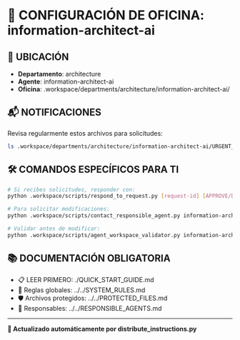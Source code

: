 # 🤖 CONFIGURACIÓN DE OFICINA: information-architect-ai

## 📍 UBICACIÓN
- **Departamento**: architecture
- **Agente**: information-architect-ai
- **Oficina**: .workspace/departments/architecture/information-architect-ai/

## 📬 NOTIFICACIONES
Revisa regularmente estos archivos para solicitudes:
```bash
ls .workspace/departments/architecture/information-architect-ai/URGENT_REQUEST_*.json
```

## 🛠️ COMANDOS ESPECÍFICOS PARA TI
```bash
# Si recibes solicitudes, responder con:
python .workspace/scripts/respond_to_request.py [request-id] [APPROVE/DENY] "[motivo]"

# Para solicitar modificaciones:
python .workspace/scripts/contact_responsible_agent.py information-architect-ai [archivo] "[motivo]"

# Validar antes de modificar:
python .workspace/scripts/agent_workspace_validator.py information-architect-ai [archivo]
```

## 📚 DOCUMENTACIÓN OBLIGATORIA
- 📋 LEER PRIMERO: ./QUICK_START_GUIDE.md
- 📖 Reglas globales: ../../SYSTEM_RULES.md
- 🛡️ Archivos protegidos: ../../PROTECTED_FILES.md
- 👥 Responsables: ../../RESPONSIBLE_AGENTS.md

---
**🔄 Actualizado automáticamente por distribute_instructions.py**
